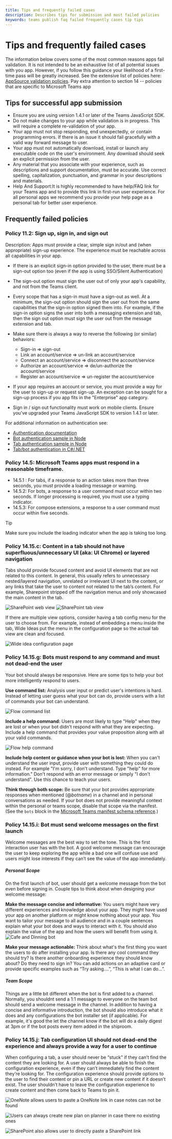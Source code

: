 ```yaml
---
title: Tips and frequently failed cases 
description: Describes tips for submission and most failed policies  
keywords: teams publish faq failed frequently cases tip tips 
---
```


# Tips and frequently failed cases 

The information below covers some of the most common reasons apps fail validation. It is not intended to be an exhaustive list of all potential issues with you app. However, if you follow this guidance your likelihood of a first-time pass will be greatly increased. See the extensive list of policies here: [AppSource validation policies](https://dev.office.com/officestore/docs/validation-policies). Pay extra attention to section 14 -- policies that are specific to Microsoft Teams app

## Tips for successful app submission

* Ensure you are using version 1.4.1 or later of the Teams JavaScript SDK.
* Do not make changes to your app while validation is in progress. This will require a complete re-validation of your app.
* Your app  must not stop responding, end unexpectedly, or contain programming errors. If there is an issue it should fail gracefully with a valid way forward message to user.
* Your app must not automatically download, install or launch any executable code on the user's environment. Any download should seek an explicit permission from the user.
* Any material that you associate with your experience, such as descriptions and support documentation, must be accurate. Use correct spelling, capitalization, punctuation, and grammar in your descriptions and materials.
* Help And Support:It is highly recommended to have help/FAQ link for your Teams app and to provide this link in first-run user experience. For all personal apps we recommend you provide your help page as a personal tab for better user experience.

## Frequently failed policies 
### Policy 11.2: Sign up, sign in, and sign out

Description: Apps must provide a clear, simple sign in/out and (when appropriate) sign-up experience. The experience must be reachable across all capabilities in your app.

* If there is an explicit sign-in option provided to the user, there must be a sign-out option too (even if the app is using SSO/Silent Authentication)
* The sign-out option must sign the user out of only your app's capability, and not from the Teams client.
* Every scope that has a sign-in must have a sign-out as well. At a minimum, the sign-out option should sign the user out from the same capabilities that the sign-in option signed them into. For example, if the sign-in option signs the user into both a messaging extension and tab, then the sign out option must sign the user out from the message extension and tab.

* Make sure there is always a way to reverse the following (or similar) behaviors:
  * Sign-in => sign-out
  * Link an account/service => un-link an account/service
  * Connect an account/service => disconnect the account/service
  * Authorize an account/service => de/un-authorize the account/service
  * Register an account/service => un-register the account/service
* If your app requires an account or service, you must provide a way for the user to sign-up or request sign-up. An exception can be sought for a sign-up process if you app fits in the "Enterprise" app category.
* Sign in / sign out functionality must work on mobile clients. Ensure you've upgraded your Teams JavaScript SDK to version 1.4.1 or later.

For additional information on authentication see:

* [Authentication documentation](~/concepts/authentication/authentication.md)
* [Bot authentication sample in Node](https://github.com/OfficeDev/microsoft-teams-sample-auth-node)
* [Tab authentication sample in Node](https://github.com/OfficeDev/microsoft-teams-sample-complete-node)
* [Tab/bot authentication in C#/.NET](https://github.com/OfficeDev/microsoft-teams-sample-complete-csharp)

### Policy 14.5: Microsoft Teams apps must respond in a reasonable timeframe.
* 14.5.1 : For tabs, if a response to an action takes more than three seconds, you must provide a loading message or warning.
* 14.5.2: For bots, a response to a user command must occur within two seconds. If longer processing is required, you must use a typing indicator.
* 14.5.3: For compose extensions, a response to a user command must occur within five seconds.
> [!TIP]
> Make sure you include the loading indicator when the app is taking too long.

### Policy 14.15.c: Content in a tab should not have superfluous/unnecessary UI (aka: UI Chrome) or layered navigation
Tabs should provide focused content and avoid UI elements that are not related to this content. In general, this usually refers to unnecessary nested/layered navigation, unrelated or irrelevant UI next to the content, or any links that take the user to content not related to the tab’s content. For example, Sharepoint stripped off the navigation menus and only showcased the main content in the tab.

![SharePoint web view](~/assets/images/faq/web-sp.png)
![SharePoint tab view](~/assets/images/faq/tab-sp.png)

If there are multiple view options, consider having a tab config menu for the user to choose from. For example, instead of embedding a menu inside the tab, Wide Ideas put the menu in the configuration page so the actual tab view are clean and focused.

![Wide idea configuration page](~/assets/images/faq/wideidea.png)

### Policy 14.15.g: Bots must respond to any command and must not dead-end the user
Your bot should always be responsive. Here are some tips to help your bot more intelligently respond to users. 

**Use command list:** Analysis user input or predict user's intentions is hard. Instead of letting user guess what your bot can do, provide users with a list of commands your bot can understand.

![Flow command list](~/assets/images/faq/flow-bot.png)

**Include a help command:** Users are most likely to type "Help" when they are lost or when your bot didn't respond with what they are expecting. Include a help command that provides your value proposition along with all your valid commands.

![Flow help command](~/assets/images/faq/flow-help.png)

**Include help content or guidance when your bot is lost:** When you can't understand the user input, provide user with something they could do instead. For example "I'm sorry, I don't understand. Type "help" for more information." Don't respond with an error message or simply "I don't understand". Use this chance to teach your users.

**Think through both scope:** Be sure that your bot provides appropriate responses when mentioned (@*botname*) in a channel and in personal conversations as needed. If your bot does not provide meaningful context within the personal or teams scope, disable that scope via the manifest. (See the `bots` block in the [Microsoft Teams manifest schema reference](~/resources/schema/manifest-schema.md#bots).)

### Policy 14.15.i: Bot must send welcome messages on the first launch

Welcome messages are the best way to set the tone. This is the first interaction user has with the bot. A good welcome message can encourage the user to keep exploring the app while a bad one will confuse use and users might lose interests if they can’t see the value of the app immediately.

##### Personal Scope
On the first launch of bot, user should get a welcome message from the bot even before signing in. Couple tips to think about when designing your welcome message:

**Make the message concise and informative:**
You users might have very different experiences and knowledge about your app. They might have used your app on another platform or might know nothing about your app. You want to tailor your message to all audience and in a couple sentences explain what your bot does and ways to interact with it. You should also explain the value of the app and how the users will benefit from using it.
![Cafe and Dinning bot](~/assets/images/faq/cafe-bot.png)

**Make your message actionable:** Think about what's the first thing you want the users to do after installing your app. Is there any cool command they should try? Is there another onboarding experience they should know about? Do they need to sign in? You can add actions on an adaptive card or provide specific examples such as “Try asking….”, “This is what I can do…”.

##### Team Scope
Things are a little bit different when the bot is first added to a channel. Normally, you shouldnt send a 1:1 message to everyone on the team bot should send a welcome message in the channel. In addition to having a concise and informative introduction, the bot should also introduce what it does and any configurations the bot installer set (if applicable). For example, it's good the let the channel know if the bot will do a daily digest at 3pm or if the bot posts every item added in the shiproom.

### Policy 14.15.j: Tab configuration UI should not dead-end the experience and always provide a way for a user to continue

When configuring a tab, a user should never be “stuck” if they can’t find the content they are looking for. A user should always be able to finish the configuration experience, even if they can’t immediately find the content they’re looking for. The configuration experience should provide options to the user to find their content or pin a URL or create new content if it doesn’t exist. The user shouldn’t have to leave the configuration experience to create content and then come back to Teams to pin it.

![OneNote allows users to paste a OneNote link in case notes can not be found](~/assets/images/faq/tab-onenote-config.png)

![Users can always create new plan on planner in case there no existing ones](~/assets/images/faq/tab-planner-config.png)

![SharePoint also allows user to directly paste a SharePoint link](~/assets/images/faq/tab-sp-config.png)
